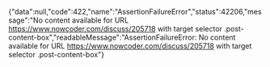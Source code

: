 {"data":null,"code":422,"name":"AssertionFailureError","status":42206,"message":"No content available for URL https://www.nowcoder.com/discuss/205718 with target selector .post-content-box","readableMessage":"AssertionFailureError: No content available for URL https://www.nowcoder.com/discuss/205718 with target selector .post-content-box"}